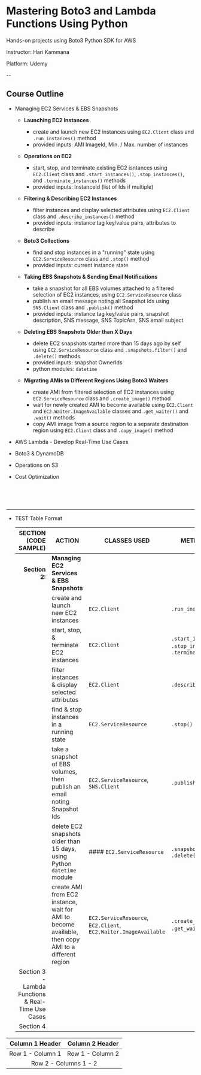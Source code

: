 # Mastering Boto3 and Lambda Functions Using Python
Hands-on projects using Boto3 Python SDK for AWS


Instructor:  Hari Kammana

Platform:  Udemy


--

## Course Outline

- Managing EC2 Services & EBS Snapshots
    - **Launching EC2 Instances**
        - create and launch new EC2 instances using `EC2.Client` class and `.run_instances()` method
        - provided inputs:  AMI ImageId, Min. / Max. number of instances

    - **Operations on EC2**
        - start, stop, and terminate existing EC2 isntances using `EC2.Client` class and `.start_instances()`, `.stop_instances()`, and `.terminate_instances()` methods
        - provided inputs:  InstanceId (list of Ids if multiple)

    - **Filtering & Describing EC2 Instances**
        - filter instances and display selected attributes using `EC2.Client` class and `.describe_instances()` method
        - provided inputs:  instance tag key/value pairs, attributes to describe

    - **Boto3 Collections**
        - find and stop instances in a "running" state using `EC2.ServiceResource` class and `.stop()` method
        - provided inputs:  current instance state
    
    - **Taking EBS Snapshots & Sending Email Notifications**
        - take a snapshot for all EBS volumes attached to a filtered selection of EC2 instances, using `EC2.ServiceResource` class
        - publish an email message noting all Snapshot Ids using `SNS.Client` class and `.publish()` method
        - provided inputs:  instance tag key/value pairs, snapshot description, SNS message, SNS TopicArn, SNS email subject

    - **Deleting EBS Snapshots Older than X Days**
        - delete EC2 snapshots started more than 15 days ago by self using `EC2.ServiceResource` class and `.snapshots.filter()` and `.delete()` methods
        - provided inputs:  snapshot OwnerIds
        - python modules:  `datetime`

    - **Migrating AMIs to Different Regions Using Boto3 Waiters**
        - create AMI from filtered selection of EC2 instances using `EC2.ServiceResource` class and `.create_image()` method
        - wait for newly created AMI to become available using `EC2.Client` and `EC2.Waiter.ImageAvailable` classes and `.get_waiter()` and `.wait()` methods
        - copy AMI image from a source region to a separate destination region using `EC2.Client` class and `.copy_image()` method








- AWS Lambda - Develop Real-Time Use Cases
- Boto3 & DynamoDB
- Operations on S3
- Cost Optimization


<br/>
<br/>
<br/>

---
- TEST Table Format

    |   SECTION (CODE SAMPLE)   |   ACTION  |   CLASSES USED    |   METHODS USED    |
    |---:|---|---|---|
    |**Section 2:**|**Managing EC2 Services & EBS Snapshots**
    |<!-- **Launching EC2 Instances** --> | create and launch new EC2 instances | `EC2.Client` | `.run_instances()` | AMI `ImageId`, Min. & Max. number of instances | None
    |<!-- **Operations on EC2** --> | start, stop, & terminate EC2 instances | `EC2.Client` | `.start_instances()`, `.stop_instances()`, `.terminate_instances()`
    |<!-- **Filtering & Describing EC2 Instances** --> | filter instances & display selected attributes | `EC2.Client` |  `.describe_instances()` 
    |<!-- **Boto3 Collections** --> | find & stop instances in a running state | `EC2.ServiceResource` | `.stop()`
    |<!-- **Taking EBS Snapshots & Sending Email Notifications** --> | take a snapshot of EBS volumes, then publish an email noting Snapshot Ids | `EC2.ServiceResource`, `SNS.Client` | `.publish()`
    |<!-- **Deleting EBS Snapshots Older than X Days** --> | delete EC2 snapshots older than 15 days, using Python `datetime` module | #### `EC2.ServiceResource` | `.snapshots.fitler()`, `.delete()`
    |<!-- **Migrating AMIs to Different Regions Using Boto3 Waiters** --> | create AMI from EC2 instance, wait for AMI to become available, then copy AMI to a different region | `EC2.ServiceResource`, `EC2.Client`, `EC2.Waiter.ImageAvailable` | `.create_image()`, `.get_waiter()`, `.wait()`
    |Section 3 - Lambda Functions & Real-Time Use Cases||||
    |Section 4||||



<table>
    <thead>
        <tr>
            <th>Column 1 Header</th>
            <th>Column 2 Header</th>
        </tr>
    </thead>
    <tbody>
        <tr>
            <td>Row 1 - Column 1</td>
            <td>Row 1 - Column 2</td>
        </tr>
        <tr>
            <td colspan=2, style="text-align: center">Row 2 - Columns 1 - 2</td>
        </tr>
    </tbody>
</table>
